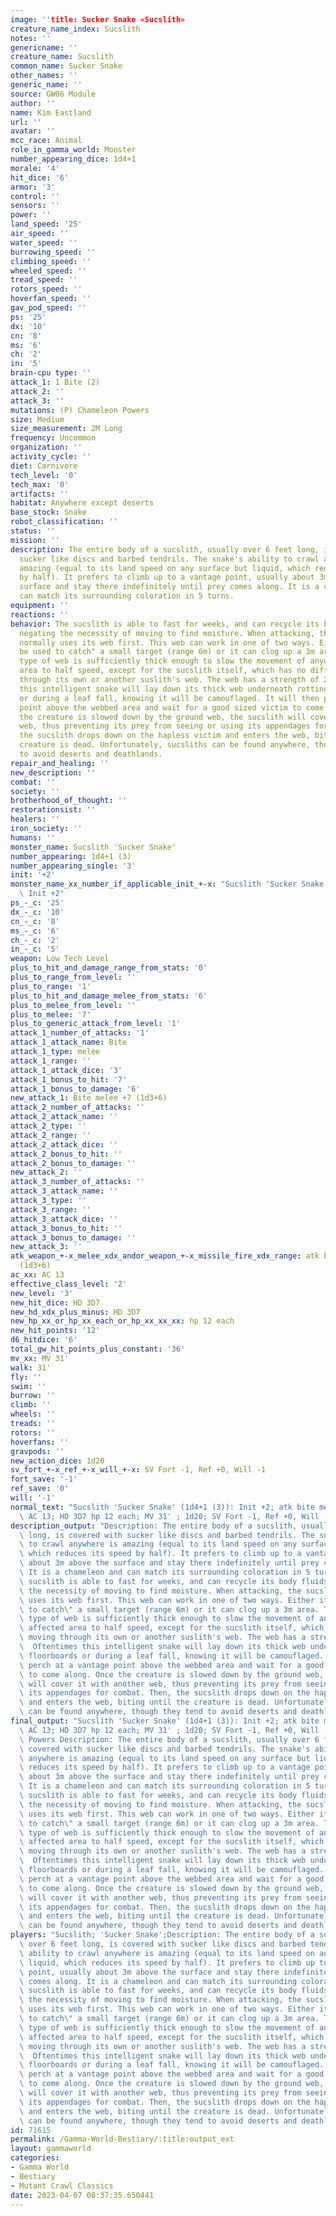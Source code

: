 ```yaml
---
image: ''title: Sucker Snake «Sucslith»
creature_name_index: Sucslith
notes: ''
genericname: ''
creature_name: Sucslith
common_name: Sucker Snake
other_names: ''
generic_name: ''
source: GW06 Module
author: ''
name: Kim Eastland
url: ''
avatar: ''
mcc_race: Animal
role_in_gamma_world: Monster
number_appearing_dice: 1d4+1
morale: '4'
hit_dice: '6'
armor: '3'
control: ''
sensors: ''
power: ''
land_speed: '25'
air_speed: ''
water_speed: ''
burrowing_speed: ''
climbing_speed: ''
wheeled_speed: ''
tread_speed: ''
rotors_speed: ''
hoverfan_speed: ''
gav_pod_speed: ''
ps: '25'
dx: '10'
cn: '8'
ms: '6'
ch: '2'
in: '5'
brain-cpu type: ''
attack_1: 1 Bite (2)
attack_2: ''
attack_3: ''
mutations: (P) Chameleon Powers
size: Medium
size_measurement: 2M Long
frequency: Uncommon
organization: ''
activity_cycle: ''
diet: Carnivore
tech_level: '0'
tech_max: '0'
artifacts: ''
habitat: Anywhere except deserts
base_stock: Snake
robot_classification: ''
status: ''
mission: ''
description: The entire body of a sucslith, usually over 6 feet long, is covered with
  sucker like discs and barbed tendrils. The snake's ability to crawl anywhere is
  amazing (equal to its land speed on any surface but liquid, which reduces its speed
  by half). It prefers to climb up to a vantage point, usually about 3m above the
  surface and stay there indefinitely until prey comes along. It is a chameleon and
  can match its surrounding coloration in 5 turns.
equipment: ''
reactions: ''
behavior: The sucslith is able to fast for weeks, and can recycle its body fluids,
  negating the necessity of moving to find moisture. When attacking, the sucslith
  normally uses its web first. This web can work in one of two ways. Either it can
  be used to catch" a small target (range 6m) or it can clog up a 3m area. This second
  type of web is sufficiently thick enough to slow the movement of anyone in the affected
  area to half speed, except for the sucslith itself, which has no difficulty moving
  through its own or another suslith's web. The web has a strength of 20.  Oftentimes
  this intelligent snake will lay down its thick web underneath rotting floorboards
  or during a leaf fall, knowing it will be camouflaged. It will then perch at a vantage
  point above the webbed area and wait for a good sized victim to come along. Once
  the creature is slowed down by the ground web, the sucslith will cover it with another
  web, thus preventing its prey from seeing or using its appendages for combat. Then,
  the sucslith drops down on the hapless victim and enters the web, biting until the
  creature is dead. Unfortunately, sucsliths can be found anywhere, though they tend
  to avoid deserts and deathlands.
repair_and_healing: ''
new_description: ''
combat: ''
society: ''
brotherhood_of_thought: ''
restorationsist: ''
healers: ''
iron_society: ''
humans: ''
monster_name: Sucslith 'Sucker Snake'
number_appearing: 1d4+1 (3)
number_appearing_single: '3'
init: '+2'
monster_name_xx_number_if_applicable_init_+-x: "Sucslith 'Sucker Snake' (1d4+1 (3)):\
  \ Init +2"
ps_-_c: '25'
dx_-_c: '10'
cn_-_c: '8'
ms_-_c: '6'
ch_-_c: '2'
in_-_c: '5'
weapon: Low Tech Level
plus_to_hit_and_damage_range_from_stats: '0'
plus_to_range_from_level: ''
plus_to_range: '1'
plus_to_hit_and_damage_melee_from_stats: '6'
plus_to_melee_from_level: ''
plus_to_melee: '7'
plus_to_generic_attack_from_level: '1'
attack_1_number_of_attacks: '1'
attack_1_attack_name: Bite
attack_1_type: melee
attack_1_range: ''
attack_1_attack_dice: '3'
attack_1_bonus_to_hit: '7'
attack_1_bonus_to_damage: '6'
new_attack_1: Bite melee +7 (1d3+6)
attack_2_number_of_attacks: ''
attack_2_attack_name: ''
attack_2_type: ''
attack_2_range: ''
attack_2_attack_dice: ''
attack_2_bonus_to_hit: ''
attack_2_bonus_to_damage: ''
new_attack_2: ''
attack_3_number_of_attacks: ''
attack_3_attack_name: ''
attack_3_type: ''
attack_3_range: ''
attack_3_attack_dice: ''
attack_3_bonus_to_hit: ''
attack_3_bonus_to_damage: ''
new_attack_3: ''
atk_weapon_+-x_melee_xdx_andor_weapon_+-x_missile_fire_xdx_range: atk bite melee +7
  (1d3+6)
ac_xx: AC 13
effective_class_level: '2'
new_level: '3'
new_hit_dice: HD 3D7
new_hd_xdx_plus_minus: HD 3D7
new_hp_xx_or_hp_xx_each_or_hp_xx_xx_xx: hp 12 each
new_hit_points: '12'
d6_hitdice: '6'
total_gw_hit_points_plus_constant: '36'
mv_xx: MV 31'
walk: 31'
fly: ''
swim: ''
burrow: ''
climb: ''
wheels: ''
treads: ''
rotors: ''
hoverfans: ''
gravpods: ''
new_action_dice: 1d20
sv_fort_+-x_ref_+-x_will_+-x: SV Fort -1, Ref +0, Will -1
fort_save: '-1'
ref_save: '0'
will: '-1'
normal_text: "Sucslith 'Sucker Snake' (1d4+1 (3)): Init +2; atk bite melee +7 (1d3+6);\
  \ AC 13; HD 3D7 hp 12 each; MV 31' ; 1d20; SV Fort -1, Ref +0, Will -1"
description_output: "Description: The entire body of a sucslith, usually over 6 feet\
  \ long, is covered with sucker like discs and barbed tendrils. The snake's ability\
  \ to crawl anywhere is amazing (equal to its land speed on any surface but liquid,\
  \ which reduces its speed by half). It prefers to climb up to a vantage point, usually\
  \ about 3m above the surface and stay there indefinitely until prey comes along.\
  \ It is a chameleon and can match its surrounding coloration in 5 turns.Behavior:The\
  \ sucslith is able to fast for weeks, and can recycle its body fluids, negating\
  \ the necessity of moving to find moisture. When attacking, the sucslith normally\
  \ uses its web first. This web can work in one of two ways. Either it can be used\
  \ to catch\" a small target (range 6m) or it can clog up a 3m area. This second\
  \ type of web is sufficiently thick enough to slow the movement of anyone in the\
  \ affected area to half speed, except for the sucslith itself, which has no difficulty\
  \ moving through its own or another suslith's web. The web has a strength of 20.\
  \  Oftentimes this intelligent snake will lay down its thick web underneath rotting\
  \ floorboards or during a leaf fall, knowing it will be camouflaged. It will then\
  \ perch at a vantage point above the webbed area and wait for a good sized victim\
  \ to come along. Once the creature is slowed down by the ground web, the sucslith\
  \ will cover it with another web, thus preventing its prey from seeing or using\
  \ its appendages for combat. Then, the sucslith drops down on the hapless victim\
  \ and enters the web, biting until the creature is dead. Unfortunately, sucsliths\
  \ can be found anywhere, though they tend to avoid deserts and deathlands."
final_output: "Sucslith 'Sucker Snake' (1d4+1 (3)): Init +2; atk bite melee +7 (1d3+6);\
  \ AC 13; HD 3D7 hp 12 each; MV 31' ; 1d20; SV Fort -1, Ref +0, Will -1(P) Chameleon\
  \ Powers Description: The entire body of a sucslith, usually over 6 feet long, is\
  \ covered with sucker like discs and barbed tendrils. The snake's ability to crawl\
  \ anywhere is amazing (equal to its land speed on any surface but liquid, which\
  \ reduces its speed by half). It prefers to climb up to a vantage point, usually\
  \ about 3m above the surface and stay there indefinitely until prey comes along.\
  \ It is a chameleon and can match its surrounding coloration in 5 turns.Behavior:The\
  \ sucslith is able to fast for weeks, and can recycle its body fluids, negating\
  \ the necessity of moving to find moisture. When attacking, the sucslith normally\
  \ uses its web first. This web can work in one of two ways. Either it can be used\
  \ to catch\" a small target (range 6m) or it can clog up a 3m area. This second\
  \ type of web is sufficiently thick enough to slow the movement of anyone in the\
  \ affected area to half speed, except for the sucslith itself, which has no difficulty\
  \ moving through its own or another suslith's web. The web has a strength of 20.\
  \  Oftentimes this intelligent snake will lay down its thick web underneath rotting\
  \ floorboards or during a leaf fall, knowing it will be camouflaged. It will then\
  \ perch at a vantage point above the webbed area and wait for a good sized victim\
  \ to come along. Once the creature is slowed down by the ground web, the sucslith\
  \ will cover it with another web, thus preventing its prey from seeing or using\
  \ its appendages for combat. Then, the sucslith drops down on the hapless victim\
  \ and enters the web, biting until the creature is dead. Unfortunately, sucsliths\
  \ can be found anywhere, though they tend to avoid deserts and deathlands."
players: "Sucslith; 'Sucker Snake';Description: The entire body of a sucslith, usually\
  \ over 6 feet long, is covered with sucker like discs and barbed tendrils. The snake's\
  \ ability to crawl anywhere is amazing (equal to its land speed on any surface but\
  \ liquid, which reduces its speed by half). It prefers to climb up to a vantage\
  \ point, usually about 3m above the surface and stay there indefinitely until prey\
  \ comes along. It is a chameleon and can match its surrounding coloration in 5 turns.Behavior:The\
  \ sucslith is able to fast for weeks, and can recycle its body fluids, negating\
  \ the necessity of moving to find moisture. When attacking, the sucslith normally\
  \ uses its web first. This web can work in one of two ways. Either it can be used\
  \ to catch\" a small target (range 6m) or it can clog up a 3m area. This second\
  \ type of web is sufficiently thick enough to slow the movement of anyone in the\
  \ affected area to half speed, except for the sucslith itself, which has no difficulty\
  \ moving through its own or another suslith's web. The web has a strength of 20.\
  \  Oftentimes this intelligent snake will lay down its thick web underneath rotting\
  \ floorboards or during a leaf fall, knowing it will be camouflaged. It will then\
  \ perch at a vantage point above the webbed area and wait for a good sized victim\
  \ to come along. Once the creature is slowed down by the ground web, the sucslith\
  \ will cover it with another web, thus preventing its prey from seeing or using\
  \ its appendages for combat. Then, the sucslith drops down on the hapless victim\
  \ and enters the web, biting until the creature is dead. Unfortunately, sucsliths\
  \ can be found anywhere, though they tend to avoid deserts and deathlands. |"
id: 71615
permalink: /Gamma-World-Bestiary/:title:output_ext
layout: gammaworld
categories:
- Gamma World
- Bestiary
- Mutant Crawl Classics
date: 2023-04-07 08:37:35.650441
---
```

